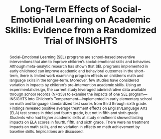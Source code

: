 ---
title: >
  Long-Term Effects of Social-Emotional Learning on Academic Skills:
  Evidence from a Randomized Trial of INSIGHTS
authors: >
  Meghan P. McCormick, Robin Neuhaus, Erin E. O’Connor, Hope I. White,
  E. Parham Horn, Samantha Harding, Elise Cappella, Sandee McClowry
paper_link: ""
abstract: >-
  Social-Emotional Learning (SEL) programs are school-based preventive
  interventions that aim to improve children’s social-emotional skills
  and behaviors. Although meta-analytic research has shown that SEL
  programs implemented in early childhood can improve academic and
  behavioral outcomes in the short-term, there is limited work examining
  program effects on children’s math and language skills in the
  longer-term. Moreover, few studies have considered variation in impacts
  by children’s pre-intervention academic skills. Using an experimental
  design, the current study leveraged administrative data available
  through school records (N=353) to examine the impacts of one SEL
  program—INSIGHTS into Children’s Temperament—implemented in early
  elementary school on math and language standardized test scores from
  third through sixth grade. Findings revealed positive average treatment
  effects on English/Language Arts (ELA) test scores in third and fourth
  grade, but not in fifth and sixth grade. Students who had higher
  academic skills at study enrollment showed lasting impacts on ELA
  scores in fourth, fifth, and sixth grade. There were no treatment
  impacts on math skills, and no variation in effects on math achievement
  by baseline skills. Implications are discussed.
publication_date: 2020-11-03
erct_level: 1
rct: true
pdf_link: ""
doi: "10.1080/19345747.2020.1831117"
journal: "Journal of Research on Educational Effectiveness"
date_erct_check: ""
tags:
  - mathematics
  - language arts
  - K12
  - US
  - parent involvement
criteria:
  c:
    analysis: >-
      Relevant Quotes:
      
      1) "Between 2008 and 2012, 22 elementary schools from three New York
      City school districts were randomly assigned to participate in the
      INSIGHTS intervention or to an attention-control condition." (p. 7)
      
      2) "A random numbers table was used to assign schools to receive the
      INSIGHTS intervention or the attention-control condition." (p. 9)
      
      Detailed Analysis:
      
      The ERCT standard for criterion C requires that the study be a
      Randomized Controlled Trial (RCT) conducted at the class level, with
      randomization occurring among classes rather than just students within
      classes. However, it also notes that if a stronger school-level RCT
      criterion is met, the weaker class-level RCT criterion is considered met.
      In this paper, the authors describe randomizing entire schools to either
      the INSIGHTS intervention or an attention-control condition, as evident
      from the quote: "22 elementary schools ... were randomly assigned."
      This indicates a school-level randomization, which is a more robust
      design than class-level randomization because it reduces the risk of
      contamination across classes within the same school. The use of a
      random numbers table further supports the randomization process. Since
      school-level randomization exceeds the minimum requirement of
      class-level randomization, this satisfies criterion C.
      
      Final sentence: Criterion C is met because the study randomized entire
      schools, which is stronger than class-level randomization.
    quote: >
      "Between 2008 and 2012, 22 elementary schools from three New York
      City school districts were randomly assigned to participate in the
      INSIGHTS intervention or to an attention-control condition."
    explanation: >
      The study randomized entire schools, which is stronger than the
      required class-level randomization.
    met: true
  e:
    analysis: >-
      Relevant Quotes:
      
      1) "we accessed students’ scores on the state English Language Arts
      (ELA) and math standardized test scores through administrative
      records." (p. 12)
      
      2) "We used z-scoring to standardize ELA and math scores within grade,
      subject, and testing year." (p. 12)
      
      Detailed Analysis:
      
      Criterion E requires the use of standardized exam-based assessments that
      are widely recognized and not specially designed for the study. The
      paper states that it used "state English Language Arts (ELA) and math
      standardized test scores" obtained from administrative records. These
      state tests are administered across New York City schools and are not
      custom-made for this specific study, aligning with the requirement for
      objective and comparable results. The z-scoring process described
      ensures consistency across grades and years, further supporting the use
      of a standardized measure. There is no indication that these tests were
      developed by the researchers, confirming their status as widely
      recognized assessments.
      
      Final sentence: Criterion E is met because the study used state
      standardized tests for assessment.
    quote: >
      "we accessed students’ scores on the state English Language Arts
      (ELA) and math standardized test scores through administrative
      records."
    explanation: >
      The study used state standardized tests, which are widely recognized
      and not custom-designed.
    met: true
  t:
    analysis: >-
      Relevant Quotes:
      
      1) "Students participated in intervention activities across two
      years—kindergarten (study year 1) and first grade (study year 2)."
      (p. 9)
      
      2) "The INSIGHTS intervention was implemented for 10 weeks in the
      winter of the kindergarten year." (p. 10)
      
      3) "The intervention was implemented across 10 weeks in the late fall
      and early winter of the first grade year." (p. 10)
      
      Detailed Analysis:
      
      Criterion T mandates that the intervention lasts at least one full
      academic term, typically 3-4 months. The paper details that the INSIGHTS
      intervention was delivered over two separate 10-week periods: one in
      kindergarten and another in first grade. Each 10-week period (roughly
      2.5 months) is close to a full term, and the standard specifies that if a
      stronger year-long criterion is met, this weaker term-duration criterion
      is also satisfied. Here, the intervention spanned two academic years,
      with two distinct 10-week implementations, exceeding the minimum
      requirement of one term. The total duration and structure ensure
      meaningful impact measurement over a significant period.
      
      Final sentence: Criterion T is met because the intervention was
      implemented over two 10-week periods, each equivalent to one academic
      term.
    quote: >
      "The INSIGHTS intervention was implemented for 10 weeks in the
      winter of the kindergarten year."
    explanation: >
      The intervention lasted for at least one full academic term.
    met: true
  d:
    analysis: >-
      Relevant Quotes:
      
      1) "Schools not assigned to INSIGHTS participated in a 10-week,
      supplemental reading program after school hours." (p. 12)
      
      2) "Table 2. Baseline descriptive statistics for INSIGHTS and
      attention-control groups." (p. 15)
      
      3) "We compared characteristics of study students and schools randomly
      assigned to the INSIGHTS and attention-control conditions to assess
      baseline equivalence." (p. 17)
      
      Detailed Analysis:
      
      Criterion D requires detailed documentation of the control group,
      including demographics, baseline performance, and any treatments
      received. The paper describes the control group as participating in a
      10-week supplemental reading program, distinct from the INSIGHTS
      intervention, and provides baseline characteristics in Table 2. This
      table includes demographics (e.g., gender, race, free lunch eligibility)
      and baseline academic skills, allowing for comparison with the
      intervention group. The explicit comparison for baseline equivalence
      further confirms thorough documentation. This level of detail meets the
      standard’s requirement for a well-documented control group.
      
      Final sentence: Criterion D is met because the control group is
      well-documented with baseline characteristics and details of the
      attention-control condition.
    quote: >
      "Schools not assigned to INSIGHTS participated in a 10-week,
      supplemental reading program after school hours."
    explanation: >
      The control group is well-documented with baseline characteristics and
      details of the attention-control condition.
    met: true
  s:
    analysis: >-
      Relevant Quotes:
      
      1) "Between 2008 and 2012, 22 elementary schools from three New York
      City school districts were randomly assigned to participate in the
      INSIGHTS intervention or to an attention-control condition." (p. 7)
      
      2) "A random numbers table was used to assign schools to receive the
      INSIGHTS intervention or the attention-control condition." (p. 9)
      
      Detailed Analysis:
      
      Criterion S requires an RCT conducted at the school level, with
      randomization among schools. The paper explicitly states that 22
      elementary schools were randomly assigned using a random numbers
      table, fulfilling this requirement. This school-level randomization is
      consistent across the study’s methodology, ensuring real-world
      relevance as specified in the standard.
      
      Final sentence: Criterion S is met because the study randomized entire
      schools.
    quote: >
      "Between 2008 and 2012, 22 elementary schools from three New York
      City school districts were randomly assigned to participate in the
      INSIGHTS intervention or to an attention-control condition."
    explanation: >
      The study randomized entire schools, meeting the school-level RCT
      requirement.
    met: true
  a:
    analysis: >-
      Relevant Quotes:
      
      1) "we accessed students’ scores on the state English Language Arts
      (ELA) and math standardized test scores through administrative
      records." (p. 12)
      
      2) "Findings revealed positive average treatment effects on
      English/Language Arts (ELA) test scores in third and fourth grade,
      but not in fifth and sixth grade." (p. 2)
      
      Detailed Analysis:
      
      Criterion A requires measurement of impact on all main subjects taught
      in the school, using standardized exams. The study assessed only ELA
      and math scores, with no mention of other core subjects like science or
      social studies. While criterion E is met (standardized exams), the
      limited scope to two subjects does not fulfill the requirement to assess
      all main subjects, thus failing this criterion.
      
      Final sentence: Criterion A is not met because the study only measured
      outcomes in ELA and math, not all main subjects.
    quote: >
      "we accessed students’ scores on the state English Language Arts
      (ELA) and math standardized test scores through administrative
      records."
    explanation: >
      The study only measured outcomes in ELA and math, not all main
      subjects.
    met: false
  y:
    analysis: >-
      Relevant Quotes:
      
      1) "Students participated in intervention activities across two
      years—kindergarten (study year 1) and first grade (study year 2)."
      (p. 9)
      
      2) "The INSIGHTS intervention was implemented for 10 weeks in the
      winter of the kindergarten year... The intervention was implemented
      across 10 weeks in the late fall and early winter of the first grade
      year." (p. 10)
      
      Detailed Analysis:
      
      Criterion Y requires the intervention to last at least one full academic
      year. The intervention spanned two years, with 10 weeks each in
      kindergarten and first grade, totaling approximately 20 weeks across
      two academic years. This exceeds the one-year requirement, satisfying
      the criterion.
      
      Final sentence: Criterion Y is met because the intervention was
      implemented over two academic years.
    quote: >
      "Students participated in intervention activities across two
      years—kindergarten (study year 1) and first grade (study year 2)."
    explanation: >
      The intervention lasted for two academic years, meeting the year
      duration requirement.
    met: true
  b:
    analysis: >-
      Relevant Quotes:
      
      1) "Schools not assigned to INSIGHTS participated in a 10-week,
      supplemental reading program after school hours." (p. 12)
      
      2) "During the 2 years of study participation, schools assigned to
      INSIGHTS received parallel sessions for teachers, parents, and
      children within their classroom." (p. 10)
      
      Detailed Analysis:
      
      Criterion B requires the control group to balance time and resources
      with the intervention group. The INSIGHTS group received extensive
      in-school sessions (10 weeks per year for two years, involving
      teachers, parents, and students), while the control group received a
      10-week after-school reading program with two 2-hour workshops for
      teachers and parents. The intervention’s resource intensity (time,
      facilitators, materials) significantly exceeds the control’s, which was
      less structured and resource-light. This imbalance does not isolate the
      intervention’s specific effect, failing the criterion.
      
      Final sentence: Criterion B is not met because the control group did
      not receive balanced resources or time compared to the intervention
      group.
    quote: >
      "Schools not assigned to INSIGHTS participated in a 10-week,
      supplemental reading program after school hours."
    explanation: >
      The control group received a less resource-intensive intervention
      compared to the INSIGHTS program.
    met: false
  g:
    analysis: >-
      Relevant Quotes:
      
      1) "we accessed administrative data on these students for the years
      they were enrolled in the study and subsequent years through 2017."
      (p. 8)
      
      2) "this article explicitly focuses on outcomes through sixth grade,
      when the large majority of students made a critical transition to
      middle school." (p. 10)
      
      Detailed Analysis:
      
      Criterion G requires tracking participants until graduation. The study
      followed students through sixth grade, not until elementary school
      graduation or beyond (e.g., high school). The focus on sixth grade as a
      transition point indicates no further tracking, failing this criterion.
      
      Final sentence: Criterion G is not met because the study did not track
      students until graduation.
    quote: >
      "this article explicitly focuses on outcomes through sixth grade,
      when the large majority of students made a critical transition to
      middle school."
    explanation: >
      The study tracked students through sixth grade, not until graduation.
    met: false
  r:
    analysis: >-
      Relevant Quotes:
      
      None
      
      Detailed Analysis:
      
      Criterion R requires independent replication by a different research
      team. The paper provides no evidence of such replication, and no
      subsequent studies are cited as replicating this specific trial.
      
      Final sentence: Criterion R is not met because there is no evidence of
      independent replication.
    quote: null
    explanation: >
      There is no mention of independent replication in the paper.
    met: false
  i:
    analysis: >-
      Relevant Quotes:
      
      1) "The research reported here was conducted as a part of a study
      funded by Grant R305A160177 from the Institute of Education Sciences
      to New York University with a subcontract to MDRC." (p. 23)
      
      2) "The authors thank James Kemple and Patricia Chou from the Research
      Alliance for NYC Schools for all their work in helping the research
      team access the data used for this study." (p. 23)
      
      Detailed Analysis:
      
      Criterion I requires the study to be conducted independently from the
      intervention designers. The authors, affiliated with NYU and MDRC,
      conducted the study under a grant to their institutions, with no mention
      of an independent evaluator. The same team appears to have designed
      and evaluated INSIGHTS, failing this criterion.
      
      Final sentence: Criterion I is not met because the study was not
      conducted independently from the intervention designers.
    quote: >
      "The research reported here was conducted as a part of a study
      funded by Grant R305A160177 from the Institute of Education Sciences
      to New York University with a subcontract to MDRC."
    explanation: >
      The study was conducted by the same team that designed the
      intervention.
    met: false
  p:
    analysis: >-
      Relevant Quotes:
      
      None
      
      Detailed Analysis:
      
      Criterion P requires pre-registration of the study protocol before data
      collection. The paper does not mention pre-registration or provide a
      registry ID, failing this criterion.
      
      Final sentence: Criterion P is not met because there is no mention of
      pre-registration.
    quote: null
    explanation: >
      There is no mention of pre-registration in the paper.
    met: false
---